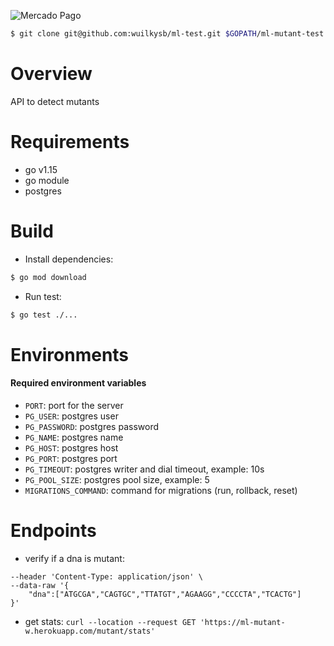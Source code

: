 ![Mercado Pago](https://seeklogo.com/images/M/mercado-pago-logo-CC340D0497-seeklogo.com.png)

``` sh
$ git clone git@github.com:wuilkysb/ml-test.git $GOPATH/ml-mutant-test && cd $_
```


#  Overview
API to detect mutants

# Requirements

* go v1.15
* go module
* postgres

# Build

* Install dependencies: 
```sh
$ go mod download
```

* Run test:
```sh 
$ go test ./... 
```

# Environments
#### Required environment variables

* `PORT`: port for the server
* `PG_USER`: postgres user
* `PG_PASSWORD`: postgres password
* `PG_NAME`: postgres name
* `PG_HOST`: postgres host
* `PG_PORT`: postgres port
* `PG_TIMEOUT`: postgres writer and dial timeout, example: 10s
* `PG_POOL_SIZE`: postgres pool size, example: 5
* `MIGRATIONS_COMMAND`: command for migrations (run, rollback, reset)

# Endpoints

* verify if a dna is mutant:
``` curl --location --request POST 'https://ml-mutant-w.herokuapp.com/mutant/' \
--header 'Content-Type: application/json' \
--data-raw '{
    "dna":["ATGCGA","CAGTGC","TTATGT","AGAAGG","CCCCTA","TCACTG"]
}'
```

* get stats:
``` curl --location --request GET 'https://ml-mutant-w.herokuapp.com/mutant/stats' ```